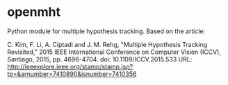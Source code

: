 # openmht
Python module for multiple hypothesis tracking. Based on the article:

C. Kim, F. Li, A. Ciptadi and J. M. Rehg, "Multiple Hypothesis Tracking Revisited," 2015 IEEE International Conference on Computer Vision (ICCV), Santiago, 2015, pp. 4696-4704.
doi: 10.1109/ICCV.2015.533
URL: http://ieeexplore.ieee.org/stamp/stamp.jsp?tp=&arnumber=7410890&isnumber=7410356

